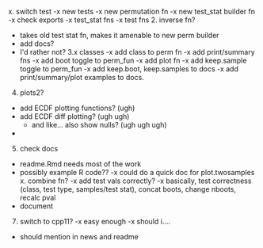 x. switch test
  -x new tests
  -x new permutation fn
  -x new test_stat builder fn
  -x check exports
    -x test_stat fns
    -x test fns
2. inverse fn?
  - takes old test stat fn, makes it amenable to new perm builder
  - add docs?
  - I'd rather not? 
3.x classes
  -x add class to perm fn
  -x add print/summary fns
  -x add boot toggle to perm_fun
  -x add plot fn
  -x add keep.sample toggle to perm_fun
  -x add keep.boot, keep.samples to docs
  -x add print/summary/plot examples to docs.
4. plots2?
  - add ECDF plotting functions? (ugh)
  - add ECDF diff plotting? (ugh ugh)
    - and like... also show nulls? (ugh ugh ugh)
  -
5. check docs
  - readme.Rmd needs most of the work
  - possibly example R code??
  -x could do a quick doc for plot.twosamples
x. combine fn?
  -x add test vals correctly?
  -x basically, test correctness (class, test type, samples/test stat), concat boots, change nboots, recalc pval
  - document
7. switch to cpp11?
  -x easy enough
  -x should i....
  - should mention in news and readme
